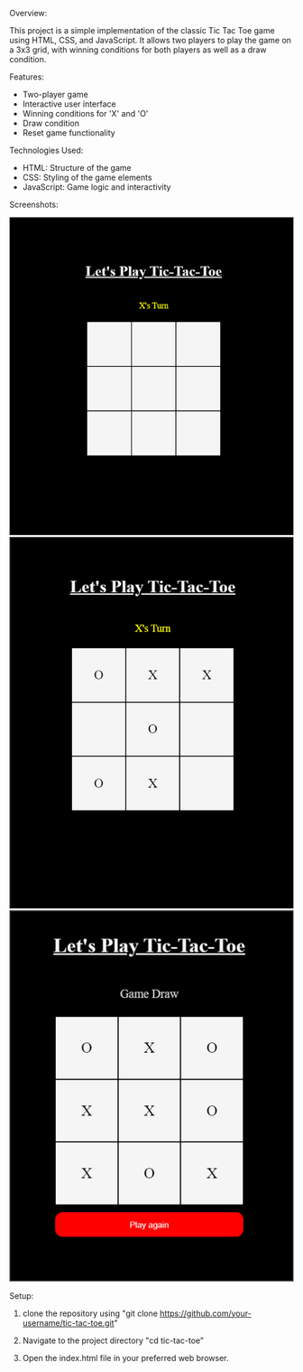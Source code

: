 Overview:

This project is a simple implementation of the classic Tic Tac Toe game using HTML, CSS, and JavaScript. It allows two players to play the game on a 3x3 grid, with winning conditions for both players as well as a draw condition.


Features:

- Two-player game
- Interactive user interface
- Winning conditions for 'X' and 'O'
- Draw condition
- Reset game functionality


Technologies Used:

- HTML: Structure of the game
- CSS: Styling of the game elements
- JavaScript: Game logic and interactivity


Screenshots:

![alt text](image.png)
![alt text](image-1.png)
![alt text](image-2.png)


Setup:

1. clone the repository using "git clone https://github.com/your-username/tic-tac-toe.git"

2. Navigate to the project directory
"cd tic-tac-toe"

3. Open the index.html file in your preferred web browser.